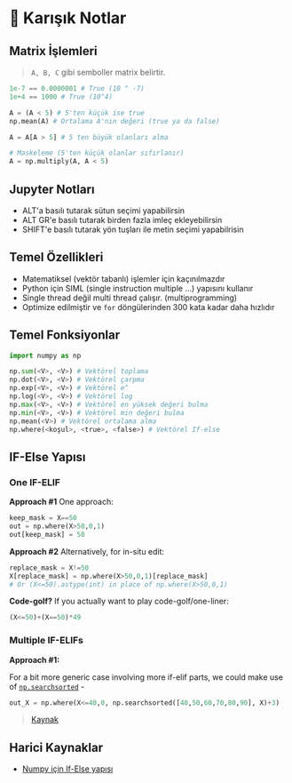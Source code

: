 # 🥴 Karışık Notlar

## Matrix İşlemleri

> `A, B, C` gibi semboller matrix belirtir.

```python
1e-7 == 0.0000001 # True (10 ^ -7)
1e+4 == 1000 # True (10^4)

A = (A < 5) # 5'ten küçük ise true
np.mean(A) # Ortalama A'nın değeri (true ya da false)

A = A[A > 5] # 5 ten büyük olanları alma

# Maskeleme (5'ten küçük olanlar sıfırlanır)
A = np.multiply(A, A < 5)
```

## Jupyter Notları

* ALT'a basılı tutarak sütun seçimi yapabilirsin
* ALT GR'e basılı tutarak birden fazla imleç ekleyebilirsin
* SHIFT'e basılı tutarak yön tuşları ile metin seçimi yapabilrisin

## Temel Özellikleri

* Matematiksel \(vektör tabanlı\) işlemler için kaçınılmazdır
* Python için SIML \(single instruction multiple ...\) yapısını kullanır
* Single thread değil multi thread çalışır. \(multiprogramming\)
* Optimize edilmiştir ve `for` döngülerinden 300 kata kadar daha hızlıdır

## Temel Fonksiyonlar

```python
import numpy as np

np.sum(<V>, <V>) # Vektörel toplama
np.dot(<V>, <V>) # Vektörel çarpma
np.exp(<V>, <V>) # Vektörel e^
np.log(<V>, <V>) # Vektörel log
np.max(<V>, <V>) # Vektörel en yüksek değeri bulma
np.min(<V>, <V>) # Vektörel min değeri bulma
np.mean(<V>) # Vektörel ortalama alma
np.where(<koşul>, <true>, <false>) # Vektörel If-else
```

## IF-Else Yapısı

### One IF-ELIF

**Approach \#1** One approach:

```python
keep_mask = X==50
out = np.where(X>50,0,1)
out[keep_mask] = 50
```

**Approach \#2** Alternatively, for in-situ edit:

```python
replace_mask = X!=50
X[replace_mask] = np.where(X>50,0,1)[replace_mask]
# Or (X<=50).astype(int) in place of np.where(X>50,0,1)
```

**Code-golf?** If you actually want to play code-golf/one-liner:

```python
(X<=50)+(X==50)*49
```

### Multiple IF-ELIFs

**Approach \#1:**

For a bit more generic case involving more if-elif parts, we could make use of [`np.searchsorted`](https://docs.scipy.org/doc/numpy/reference/generated/numpy.searchsorted.html) -

```python
out_X = np.where(X<=40,0, np.searchsorted([40,50,60,70,80,90], X)+3)
```

> [Kaynak](https://stackoverflow.com/a/45768290/9770490)

## Harici Kaynaklar

* [Numpy için If-Else yapısı](https://stackoverflow.com/a/45768290/9770490)

